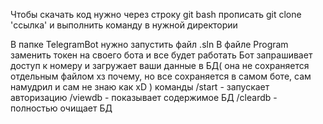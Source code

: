 Чтобы скачать код нужно через строку git bash прописать git clone 'ссылка' и выполнить команду в нужной директории

В папке TelegramBot нужно запустить файл .sln
В файле Program заменить токен на своего бота и все будет работать
Бот запрашивает доступ к номеру и загружает ваши данные в БД( она не сохраняется отдельным файлом хз почему, но все сохраняется в самом боте, сам намудрил и сам не знаю как xD )
команды
/start - запускает авторизацию
/viewdb - показывает содержимое БД
/cleardb - полностью очищает БД

